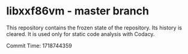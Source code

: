 # libxxf86vm - master branch

This repository contains the frozen state of the repository.
Its history is cleared. It is used only for static code
analysis with Codacy.

Commit Time: 1718744359